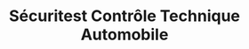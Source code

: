 ---
title: "Sécuritest Contrôle Technique Automobile"
url: /divion/securitest-controle-technique-automobile/
shop: réparation de voitures
---